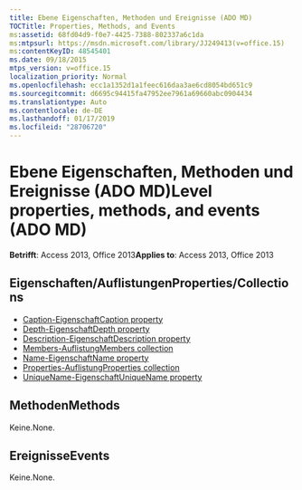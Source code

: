 ```yaml
---
title: Ebene Eigenschaften, Methoden und Ereignisse (ADO MD)
TOCTitle: Properties, Methods, and Events
ms:assetid: 68fd04d9-f0e7-4425-7388-802337a6c1da
ms:mtpsurl: https://msdn.microsoft.com/library/JJ249413(v=office.15)
ms:contentKeyID: 48545401
ms.date: 09/18/2015
mtps_version: v=office.15
localization_priority: Normal
ms.openlocfilehash: ecc1a1352d1a1feec616daa3ae6cd8054bd651c9
ms.sourcegitcommit: d6695c94415fa47952ee7961a69660abc0904434
ms.translationtype: Auto
ms.contentlocale: de-DE
ms.lasthandoff: 01/17/2019
ms.locfileid: "28706720"
---
```

# <a name="level-properties-methods-and-events-ado-md"></a><span data-ttu-id="a7a71-102">Ebene Eigenschaften, Methoden und Ereignisse (ADO MD)</span><span class="sxs-lookup"><span data-stu-id="a7a71-102">Level properties, methods, and events (ADO MD)</span></span>

<span data-ttu-id="a7a71-103">**Betrifft**: Access 2013, Office 2013</span><span class="sxs-lookup"><span data-stu-id="a7a71-103">**Applies to**: Access 2013, Office 2013</span></span>

## <a name="propertiescollections"></a><span data-ttu-id="a7a71-104">Eigenschaften/Auflistungen</span><span class="sxs-lookup"><span data-stu-id="a7a71-104">Properties/Collections</span></span>

- [<span data-ttu-id="a7a71-105">Caption-Eigenschaft</span><span class="sxs-lookup"><span data-stu-id="a7a71-105">Caption property</span></span>](caption-property-ado-md.md)
- [<span data-ttu-id="a7a71-106">Depth-Eigenschaft</span><span class="sxs-lookup"><span data-stu-id="a7a71-106">Depth property</span></span>](depth-property-ado-md.md)
- [<span data-ttu-id="a7a71-107">Description-Eigenschaft</span><span class="sxs-lookup"><span data-stu-id="a7a71-107">Description property</span></span>](description-property-ado-md.md)
- [<span data-ttu-id="a7a71-108">Members-Auflistung</span><span class="sxs-lookup"><span data-stu-id="a7a71-108">Members collection</span></span>](members-collection-ado-md.md)
- [<span data-ttu-id="a7a71-109">Name-Eigenschaft</span><span class="sxs-lookup"><span data-stu-id="a7a71-109">Name property</span></span>](name-property-ado-md.md)
- [<span data-ttu-id="a7a71-110">Properties-Auflistung</span><span class="sxs-lookup"><span data-stu-id="a7a71-110">Properties collection</span></span>](properties-collection-ado.md)
- [<span data-ttu-id="a7a71-111">UniqueName-Eigenschaft</span><span class="sxs-lookup"><span data-stu-id="a7a71-111">UniqueName property</span></span>](uniquename-property-ado-md.md)

## <a name="methods"></a><span data-ttu-id="a7a71-112">Methoden</span><span class="sxs-lookup"><span data-stu-id="a7a71-112">Methods</span></span>

<span data-ttu-id="a7a71-113">Keine.</span><span class="sxs-lookup"><span data-stu-id="a7a71-113">None.</span></span>

## <a name="events"></a><span data-ttu-id="a7a71-114">Ereignisse</span><span class="sxs-lookup"><span data-stu-id="a7a71-114">Events</span></span>

<span data-ttu-id="a7a71-115">Keine.</span><span class="sxs-lookup"><span data-stu-id="a7a71-115">None.</span></span>

